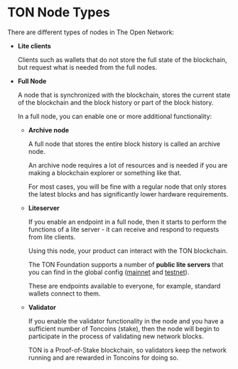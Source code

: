 # TON Node Types

There are different types of nodes in The Open Network:

* **Lite clients**

  Clients such as wallets that do not store the full state of the blockchain, but request what is needed from the full nodes.

* **Full Node**

  A node that is synchronized with the blockchain, stores the current state of the blockchain and the block history or part of the block history.

  In a full node, you can enable one or more additional functionality:

  * **Archive node**
  
     A full node that stores the entire block history is called an archive node.

     An archive node requires a lot of resources and is needed if you are making a blockchain explorer or something like that.

     For most cases, you will be fine with a regular node that only stores the latest blocks and has significantly lower hardware requirements.

  * **Liteserver**

     If you enable an endpoint in a full node, then it starts to perform the functions of a lite server - it can receive and respond to requests from lite clients.

     Using this node, your product can interact with the TON blockchain.

     The TON Foundation supports a number of **public lite servers** that you can find in the global config ([mainnet](https://ton.org/global-config.json) and [testnet](https://ton-blockchain.github.io/testnet-global.config.json)).

     These are endpoints available to everyone, for example, standard wallets connect to them.

  * **Validator** 

     If you enable the validator functionality in the node and you have a sufficient number of Toncoins (stake), then the node will begin to participate in the process of validating new network blocks. 
  
     TON is a Proof-of-Stake blockchain, so validators keep the network running and are rewarded in Toncoins for doing so.